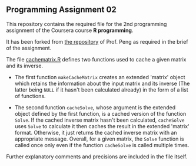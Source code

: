 ## Programming Assignment 02

This repository contains the required file for the 2nd programming assignment of the Coursera course **R programming**.

It has been forked from [the repository](https://github.com/rdpeng/ProgrammingAssignment2) of Prof. Peng as required in the brief of the assignment.


The file [cachematrix.R](http://github.com/Benlagra/ProgrammingAssignment2/blob/master/cachematrix.R) defines two functions used to cache a given matrix and its inverse. 

* The first function `makeCacheMatrix` creates an extended 'matrix' object which retains the information about the input matrix and its inverse (The latter being `NULL` if it hasn't been calculated already) in the form of a list of functions.

* The second function `cacheSolve`, whose argument is the extended object defined by the first function, is a cached version of the function `Solve`. If the cached inverse matrix hasn't been calculated, `cacheSolve` uses `Solve` to calculate it then caches the result in the extended 'matrix' format. Otherwise, it just returns the cached inverse matrix with an appropriate message. Overall, for a given matrix, the `Solve` function is called once only even if the function `cacheSolve` is called multiple times.
  
Further explanatory comments and precisions are included in the file itself.

